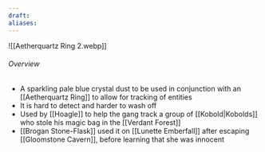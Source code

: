 ```yaml
---
draft: 
aliases:
---
```

![[Aetherquartz Ring 2.webp]]
###### Overview
- A sparkling pale blue crystal dust to be used in conjunction with an [[Aetherquartz Ring]] to allow for tracking of entities
- It is hard to detect and harder to wash off
- Used by [[Hoagle]] to help the gang track a group of [[Kobold|Kobolds]] who stole his magic bag in the [[Verdant Forest]]
- [[Brogan Stone-Flask]] used it on [[Lunette Emberfall]] after escaping [[Gloomstone Cavern]], before learning that she was innocent